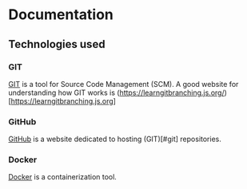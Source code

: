 # Documentation

## Technologies used

### GIT
[GIT](https://git-scm.com/) is a tool for Source Code Management (SCM). A good website for understanding how GIT works is (https://learngitbranching.js.org/)[https://learngitbranching.js.org]

### GitHub
[GitHub](https://github.com/) is a website dedicated to hosting (GIT)[#git] repositories. 

### Docker
[Docker](https://www.docker.com/) is a containerization tool. 
